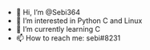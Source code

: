 - 👋 Hi, I’m @Sebi364
- 👀 I’m interested in Python C and Linux
- 🌱 I’m currently learning C
- 📫 How to reach me: sebi#8231
